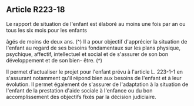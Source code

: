 ## Article R223-18

Le rapport de situation de l'enfant est élaboré au moins une fois par an ou tous les six mois pour les enfants

âgés de moins de deux ans. (^)
Il a pour objectif d'apprécier la situation de l'enfant au regard de ses besoins fondamentaux sur les plans
physique, psychique, affectif, intellectuel et social et de s'assurer de son bon développement et de son bien-
être. (^)


Il permet d'actualiser le projet pour l'enfant prévu à l'article L. 223-1-1 en s'assurant notamment qu'il répond
bien aux besoins de l'enfant et à leur évolution. Il permet également de s'assurer de l'adaptation à la situation
de l'enfant de la prestation d'aide sociale à l'enfance ou du bon accomplissement des objectifs fixés par la
décision judiciaire.

